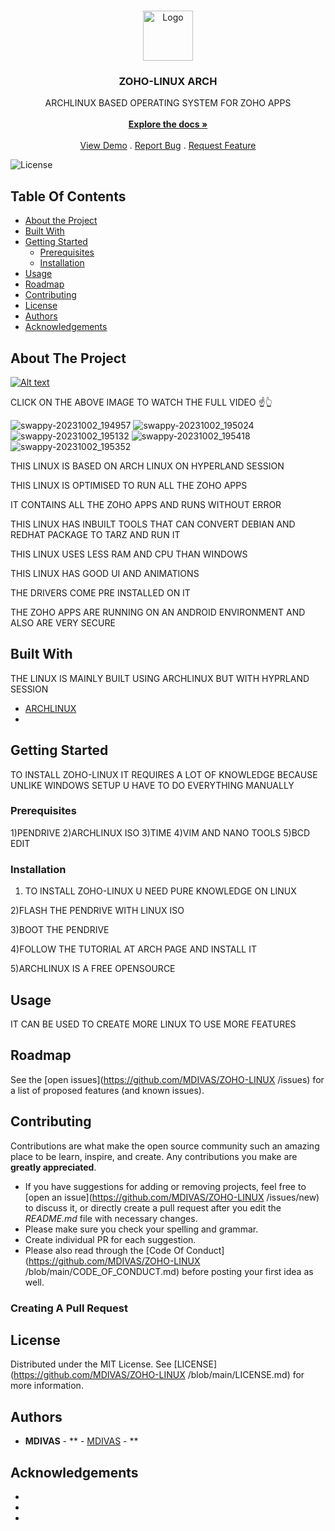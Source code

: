 <br/>
<p align="center">
  <a href="https://github.com/MDIVAS/ZOHO-LINUX ">
    <img src="https://recoverhdd.com/wp-content/themes/soft/images/blog/linux.gif" alt="Logo" width="80" height="80">
  </a>

  <h3 align="center">ZOHO-LINUX ARCH</h3>

  <p align="center">
    ARCHLINUX BASED OPERATING SYSTEM FOR ZOHO APPS 
    <br/>
    <br/>
    <a href="https://github.com/MDIVAS/ZOHO-LINUX "><strong>Explore the docs »</strong></a>
    <br/>
    <br/>
    <a href="https://github.com/MDIVAS/ZOHO-LINUX ">View Demo</a>
    .
    <a href="https://github.com/MDIVAS/ZOHO-LINUX /issues">Report Bug</a>
    .
    <a href="https://github.com/MDIVAS/ZOHO-LINUX /issues">Request Feature</a>
  </p>
</p>

![License](https://img.shields.io/github/license/MDIVAS/ZOHO-LINUX ) 

## Table Of Contents

* [About the Project](#about-the-project)
* [Built With](#built-with)
* [Getting Started](#getting-started)
  * [Prerequisites](#prerequisites)
  * [Installation](#installation)
* [Usage](#usage)
* [Roadmap](#roadmap)
* [Contributing](#contributing)
* [License](#license)
* [Authors](#authors)
* [Acknowledgements](#acknowledgements)

## About The Project
[![Alt text](https://img.youtube.com/vi/J7MK-q7Zufo/0.jpg)](https://www.youtube.com/watch?v=J7MK-q7Zufo)



CLICK ON THE ABOVE IMAGE TO WATCH THE FULL VIDEO  ☝👆


![swappy-20231002_194957](https://github.com/MDIVAS/ZOHO-LINUX/assets/127883304/d92977eb-8fc3-4c50-857e-9533dbc4c3e4)
![swappy-20231002_195024](https://github.com/MDIVAS/ZOHO-LINUX/assets/127883304/6ba5a172-bed7-408e-9e7d-c64dae903a64)
![swappy-20231002_195132](https://github.com/MDIVAS/ZOHO-LINUX/assets/127883304/88838ce4-e676-4f07-b630-bcd7f053aab4)
![swappy-20231002_195418](https://github.com/MDIVAS/ZOHO-LINUX/assets/127883304/b3885569-8c10-40a0-928c-269441263e95)
![swappy-20231002_195352](https://github.com/MDIVAS/ZOHO-LINUX/assets/127883304/2c0cbd7c-9696-4bb3-9529-c3e0c7caad02)

THIS LINUX IS BASED ON ARCH LINUX ON HYPERLAND SESSION

THIS LINUX IS OPTIMISED TO RUN ALL THE ZOHO APPS

IT CONTAINS ALL THE ZOHO APPS AND RUNS WITHOUT ERROR

THIS LINUX HAS INBUILT TOOLS THAT CAN CONVERT DEBIAN AND REDHAT PACKAGE TO TARZ AND RUN IT 


THIS LINUX USES LESS RAM AND CPU THAN WINDOWS 

THIS LINUX HAS GOOD UI AND ANIMATIONS 

THE DRIVERS COME PRE INSTALLED ON IT 

THE ZOHO APPS ARE RUNNING ON AN ANDROID ENVIRONMENT 
AND ALSO ARE VERY SECURE 




## Built With

THE LINUX IS MAINLY BUILT USING ARCHLINUX BUT WITH HYPRLAND SESSION 

* [ARCHLINUX ](https://wiki.archlinux.org/title/Hyprland)
* []()

## Getting Started

TO INSTALL ZOHO-LINUX IT REQUIRES A LOT OF KNOWLEDGE BECAUSE UNLIKE WINDOWS SETUP U HAVE TO DO EVERYTHING MANUALLY 

### Prerequisites

1)PENDRIVE
2)ARCHLINUX ISO
3)TIME
4)VIM AND NANO TOOLS
5)BCD EDIT

### Installation

1) TO INSTALL ZOHO-LINUX U NEED PURE KNOWLEDGE ON LINUX 

2)FLASH THE PENDRIVE WITH LINUX ISO

3)BOOT THE PENDRIVE 

4)FOLLOW THE TUTORIAL AT ARCH PAGE AND INSTALL IT 

5)ARCHLINUX IS A FREE OPENSOURCE 


## Usage

IT CAN BE USED TO CREATE MORE LINUX TO USE MORE FEATURES


## Roadmap

See the [open issues](https://github.com/MDIVAS/ZOHO-LINUX /issues) for a list of proposed features (and known issues).

## Contributing

Contributions are what make the open source community such an amazing place to be learn, inspire, and create. Any contributions you make are **greatly appreciated**.
* If you have suggestions for adding or removing projects, feel free to [open an issue](https://github.com/MDIVAS/ZOHO-LINUX /issues/new) to discuss it, or directly create a pull request after you edit the *README.md* file with necessary changes.
* Please make sure you check your spelling and grammar.
* Create individual PR for each suggestion.
* Please also read through the [Code Of Conduct](https://github.com/MDIVAS/ZOHO-LINUX /blob/main/CODE_OF_CONDUCT.md) before posting your first idea as well.

### Creating A Pull Request



## License

Distributed under the MIT License. See [LICENSE](https://github.com/MDIVAS/ZOHO-LINUX /blob/main/LICENSE.md) for more information.

## Authors

* **MDIVAS** - ** - [MDIVAS]() - **

## Acknowledgements

* []()
* []()
* []()

